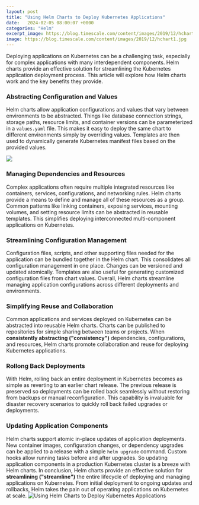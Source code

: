 ```yaml
---
layout: post
title: "Using Helm Charts to Deploy Kubernetes Applications"
date:   2024-02-05 08:00:07 +0000
categories: "Helm"
excerpt_image: https://blog.timescale.com/content/images/2019/12/hchart1.jpg
image: https://blog.timescale.com/content/images/2019/12/hchart1.jpg
---
```


Deploying applications on Kubernetes can be a challenging task, especially for complex applications with many interdependent components. Helm charts provide an effective solution for streamlining the Kubernetes application deployment process. This article will explore how Helm charts work and the key benefits they provide.
### Abstracting Configuration and Values  
Helm charts allow application configurations and values that vary between environments to be abstracted. Things like database connection strings, storage paths, resource limits, and container versions can be parameterized in a `values.yaml` file. This makes it easy to deploy the same chart to different environments simply by overriding values. Templates are then used to dynamically generate Kubernetes manifest files based on the provided values.

![](https://devops-monk.com/images/HelmKubernetesDistro.png)
### Managing Dependencies and Resources
Complex applications often require multiple integrated resources like containers, services, configurations, and networking rules. Helm charts provide a means to define and manage all of these resources as a group. Common patterns like linking containers, exposing services, mounting volumes, and setting resource limits can be abstracted in reusable templates. This simplifies deploying interconnected multi-component applications on Kubernetes.
### Streamlining Configuration Management  
Configuration files, scripts, and other supporting files needed for the application can be bundled together in the Helm chart. This consolidates all configuration management in one place. Changes can be versioned and updated atomically. Templates are also useful for generating customized configuration files from chart values. Overall, Helm charts streamline managing application configurations across different deployments and environments.
### Simplifying Reuse and Collaboration
Common applications and services deployed on Kubernetes can be abstracted into reusable Helm charts. Charts can be published to repositories for simple sharing between teams or projects. When **consistently abstracting ("consistency")** dependencies, configurations, and resources, Helm charts promote collaboration and reuse for deploying Kubernetes applications.
### Rollong Back Deployments
With Helm, rolling back an entire deployment in Kubernetes becomes as simple as reverting to an earlier chart release. The previous release is preserved so deployments can be rolled back seamlessly without restoring from backups or manual reconfiguration. This capability is invaluable for disaster recovery scenarios to quickly roll back failed upgrades or deployments.
### Updating Application Components 
Helm charts support atomic in-place updates of application deployments. New container images, configuration changes, or dependency upgrades can be applied to a release with a simple `helm upgrade` command. Custom hooks allow running tasks before and after upgrades. So updating application components in a production Kubernetes cluster is a breeze with Helm charts.
In conclusion, Helm charts provide an effective solution for **streamlining ("streamline")** the entire lifecycle of deploying and managing applications on Kubernetes. From initial deployment to ongoing updates and rollbacks, Helm takes the pain out of operating applications on Kubernetes at scale.
 ![Using Helm Charts to Deploy Kubernetes Applications](https://blog.timescale.com/content/images/2019/12/hchart1.jpg)